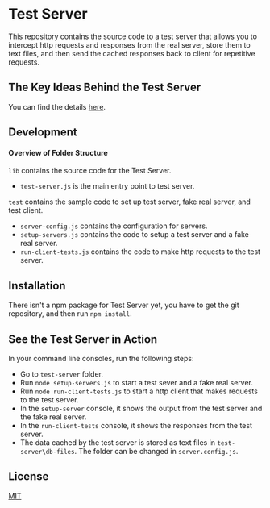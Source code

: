 # Test Server

This repository contains the source code to a test server that allows you to intercept http requests and responses from the real server, store them to text files, and then send the cached responses back to client for repetitive requests.

## The Key Ideas Behind the Test Server

You can find the details [here](http://yguan.github.io/repos/writings/#test-automation?article=test-server).

## Development

#### Overview of Folder Structure

`lib` contains the source code for the Test Server.

* `test-server.js` is the main entry point to test server.

`test` contains the sample code to set up test server, fake real server, and test client.

* `server-config.js` contains the configuration for servers.
* `setup-servers.js` contains the code to setup a test server and a fake real server.
* `run-client-tests.js` contains the code to make http requests to the test server.

## Installation

There isn't a npm package for Test Server yet, you have to get the git repository, and then run `npm install`.

## See the Test Server in Action

In your command line consoles, run the following steps:

* Go to `test-server` folder.
* Run `node setup-servers.js` to start a test sever and a fake real server.
* Run `node run-client-tests.js` to start a http client that makes requests to the test server.
* In the `setup-server` console, it shows the output from the test server and the fake real server.
* In the `run-client-tests` console, it shows the responses from the test server.
* The data cached by the test server is stored as text files in `test-server\db-files`. The folder can be changed in `server.config.js`.

## License

[MIT](http://opensource.org/licenses/MIT)